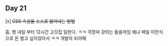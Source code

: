 ## Day 21

[x] ~~CSS 속성을 스스로 알아내는 방법~~

흠. 형 내일 부터 12시간 고깃집 일한다. ㅋㅋ 걱정마 강의는 들을꺼임 왜냐 매일 이런식으로 돈 벌고 싶지않아서 ㅋㅋ 개발자 되야줴